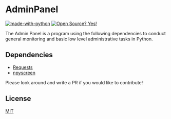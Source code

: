 # AdminPanel
 [![made-with-python](https://img.shields.io/badge/Made%20with-Python-1f425f.svg)](https://www.python.org/) [![Open Source? Yes!](https://badgen.net/badge/Open%20Source%20%3F/Yes%21/blue?icon=github)](https://github.com/Naereen/badges/)

The Admin Panel is a program using the following dependencies to conduct general monitoring and basic low level administrative tasks in Python.

## Dependencies 
- <a href="https://requests.readthedocs.io/en/master/">Requests</a>
- <a href="https://npyscreen.readthedocs.io/"> npyscreen</a>
 
Please look around and write a PR if you would like to contribute!

## License
[MIT](https://choosealicense.com/licenses/mit/)
